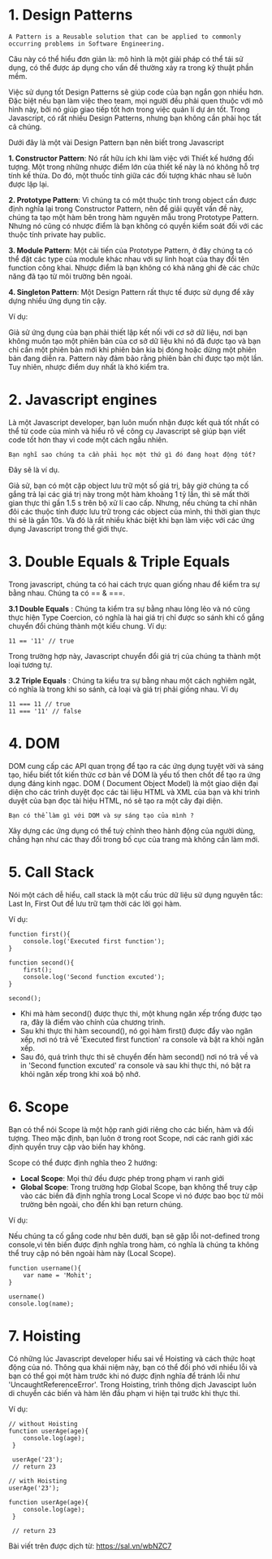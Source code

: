 # 1. Design Patterns 


`A Pattern is a Reusable solution that can be applied to commonly occurring problems in Software Engineering.`

Câu này có thể hiểu đơn giản là: mô hình là một giải pháp có thể tái sử dụng, có thể được áp dụng cho  vấn đề thường xảy ra trong kỹ thuật phần mềm.

Việc sử dụng tốt Design Patterns sẽ giúp code của bạn ngắn gọn nhiều hơn. Đặc biệt nếu bạn làm việc theo team, mọi người đều phải quen thuộc với mô hình này, bởi nó giúp giao tiếp tốt hơn trong việc quản lí dự án tốt. Trong Javascript, có rất nhiều Design Patterns, nhưng bạn không cần phải học tất cả chúng.

Dưới đây là một vài Design Pattern bạn nên biết trong Javascript

**1. Constructor Pattern**: Nó rất hữu ích khi làm việc với Thiết kế hướng đối tượng.
Một trong những nhược điểm lớn của thiết kế này là nó không hỗ trợ tính kế thừa. Do đó, một thuốc tính giữa các đối tượng khác nhau sẽ luôn được lặp lại.

**2. Prototype Pattern**: Vì chúng ta có một thuộc tính trong object cần được định nghĩa lại trong Constructor Pattern, nên để giải quyết vấn đề này, chúng ta tạo một hàm bên trong hàm nguyên mẫu trong Prototype Pattern. Nhưng nó cũng có nhược điểm là bạn không có quyền kiểm soát đối với các thuộc tính private hay public.

**3. Module Pattern**: Một cải tiến của Prototype Pattern, ở đây chúng ta có thể đặt các type của module khác nhau với sự linh hoạt của thay đổi tên function công khai. Nhược điểm là bạn không có khả năng ghi đè các chức năng đã tạo từ môi trường bên ngoài. 

**4. Singleton Pattern**: Một Design Pattern rất thực tế được sử dụng để xây dựng nhiều ứng dụng tin cậy. 

Ví dụ:

Giả sử ứng dụng của bạn phải thiết lập kết nối với cơ sở dữ liệu, nơi bạn không muốn tạo một phiên bản của cơ sở dữ liệu khi nó đã được tạo và bạn chỉ cần một phiên bản mới khi phiên bản kia bị đóng hoặc dừng một phiên bản đang diễn ra. Pattern này đảm bảo rằng phiên bản chỉ được tạo một lần. Tuy nhiên, nhược điểm duy nhất là khó kiểm tra. 

# 2. Javascript engines 
Là một Javascript developer, bạn luôn muốn nhận được kết quả tốt nhất có thể từ code của mình và hiểu rõ về công cụ Javascript sẽ giúp bạn viết code tốt hơn thay vì code một cách ngẫu nhiên. 

```
Bạn nghĩ sao chúng ta cần phải học một thứ gì đó đang hoạt động tốt? 
```

Đây sẽ là ví dụ. 

Giả sử, bạn có một cặp object lưu trữ một số giá trị, bây giờ chúng ta cố gắng trả lại các giá trị này trong một hàm khoảng 1 tỷ lần, thì sẽ mất thời gian thực thi gần 1.5 s trên bộ xử lí cao cấp. Nhưng, nếu chúng ta chỉ nhân đôi các thuộc tính được lưu trữ trong các object của mình, thì thời gian thực thi sẽ là gần 10s. Và đó là rất nhiều khác biệt khi bạn làm việc với các ứng dụng Javascript trong thế giới thực. 

# 3. Double Equals & Triple Equals 
Trong javascript, chúng ta có hai cách trực quan giống nhau để kiểm tra sự bằng nhau. Chúng ta có == & ===.

**3.1 Double Equals** : Chúng ta kiểm tra sự bằng nhau lỏng lẻo và nó cũng thực hiện Type Coercion, có nghĩa là hai giá trị chỉ được so sánh khi cố gắng chuyển đổi chúng thành một kiểu chung. 
Ví dụ: 
```
11 == '11' // true
```

Trong trường hợp này, Javascript chuyển đổi giá trị của chúng ta thành một loại tương tự.

**3.2 Triple Equals** : Chúng ta kiểu tra sự bằng nhau một cách nghiêm ngăt, có nghĩa là trong khi so sánh, cả loại và giá trị phải giống nhau.
Ví dụ 
```
11 === 11 // true 
11 === '11' // false 
```

# 4. DOM 
 DOM cung cấp các API quan trọng để tạo ra các ứng dụng tuyệt vời và sáng tạo, hiểu biết tốt kiến thức cơ bản về DOM là yếu tố then chốt để tạo ra ứng dụng đáng kinh ngạc. DOM ( Document Object Model) là một giao diện đại diện cho các trình duyệt đọc các tài liệu HTML và XML của bạn và khi trình duyệt của bạn đọc tài hiệu HTML, nó sẽ tạo ra một cây đại diện.
 
 `Bạn có thể làm gì với DOM và sự sáng tạo của mình ? `
  
  Xây dựng các ứng dụng có thể tuỳ chỉnh theo hành động của người dùng, chẳng hạn như các thay đổi trong bố cục của trang mà không cần làm mới. 
  
#  5. Call Stack
Nói một cách dễ hiểu, call stack là một cấu trúc dữ liệu sử dụng nguyên tắc: Last In, First Out để lưu trữ tạm thời các lời gọi hàm. 

Ví dụ: 
```
function first(){ 
    console.log('Executed first function');
}

function second(){
    first();
    console.log('Second function excuted');
}

second();
```

- Khi mà hàm second() được thực thi, một khung ngăn xếp trống được tạo ra, đây là điểm vào chính của chương trình.
- Sau khi thực thi hàm secound(), nó gọi hàm first() được đẩy vào ngăn xếp, nơi nó trả về  'Executed first function' ra console và bật ra khỏi ngăn xếp. 
- Sau đó, quá trình thực thi sẽ chuyển đến hàm second() nơi nó trả về và in 'Second function excuted' ra console và sau khi thực thi, nó bật ra khỏi ngăn xếp trong khi xoá bộ nhớ. 

# 6. Scope 
Bạn có thể nói Scope là một hộp ranh giới riêng cho các biến, hàm và đối tượng. Theo mặc định, bạn luôn ở trong root Scope, nơi các ranh giới xác định quyền truy cập vào biến hay không.

Scope có thể được định nghĩa theo 2 hướng: 
- **Local Scope**: Mọi thứ đều được phép trong phạm vi ranh giới 
- **Global Scope**: Trong trường hợp Global Scope, bạn không thể truy cập vào các biến đã định nghĩa trong Local Scope vì nó được bao bọc từ môi trường bên ngoài, cho đến khi bạn return chúng. 

Ví dụ: 

Nếu chúng ta cố gắng code như bên dưới, bạn sẽ gặp lỗi not-defined trong console,vì tên biến được định nghĩa trong hàm, có nghĩa là chúng ta không thể truy cập nó bên ngoài hàm này (Local Scope).

```
function username(){
    var name = 'Mohit';
}

username()
console.log(name);
```

# 7. Hoisting 
Có những lúc Javascript developer hiểu sai về Hoisting và cách thức hoạt động của nó. Thông qua khái niệm này, bạn có thể đối phó với nhiều lỗi và bạn có thể gọi một hàm trước khi nó được định nghĩa để tránh lỗi như 'UncaughtReferenceError'. Trong Hoisting, trình thông dịch Javascipt luôn di chuyển các biến và hàm lên đầu phạm vi hiện tại trước khi thực thi.

Ví dụ: 

```
// without Hoisting 
function userAge(age){
    console.log(age);
 }
 
 userAge('23');
 // return 23 
```

```
// with Hoisting 
userAge('23');

function userAge(age){
    console.log(age);
 }
 
 // return 23 
```

Bài viết trên được dịch từ: 
https://sal.vn/wbNZC7
